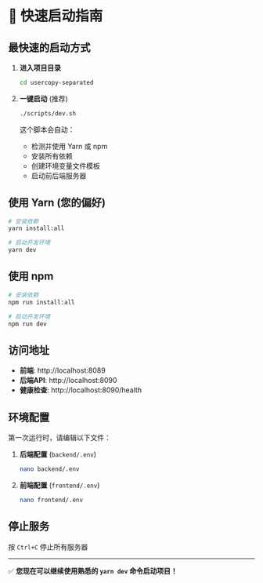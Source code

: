 # 🚀 快速启动指南

## 最快速的启动方式

1. **进入项目目录**
   ```bash
   cd usercopy-separated
   ```

2. **一键启动** (推荐)
   ```bash
   ./scripts/dev.sh
   ```
   这个脚本会自动：
   - 检测并使用 Yarn 或 npm
   - 安装所有依赖
   - 创建环境变量文件模板
   - 启动前后端服务器

## 使用 Yarn (您的偏好)

```bash
# 安装依赖
yarn install:all

# 启动开发环境
yarn dev
```

## 使用 npm

```bash
# 安装依赖  
npm run install:all

# 启动开发环境
npm run dev
```

## 访问地址

- **前端**: http://localhost:8089
- **后端API**: http://localhost:8090
- **健康检查**: http://localhost:8090/health

## 环境配置

第一次运行时，请编辑以下文件：

1. **后端配置** (`backend/.env`)
   ```bash
   nano backend/.env
   ```

2. **前端配置** (`frontend/.env`)
   ```bash
   nano frontend/.env
   ```

## 停止服务

按 `Ctrl+C` 停止所有服务器

---

✅ **您现在可以继续使用熟悉的 `yarn dev` 命令启动项目！**

